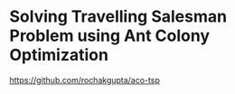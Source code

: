# Solving Travelling Salesman Problem using Ant Colony Optimization
https://github.com/rochakgupta/aco-tsp